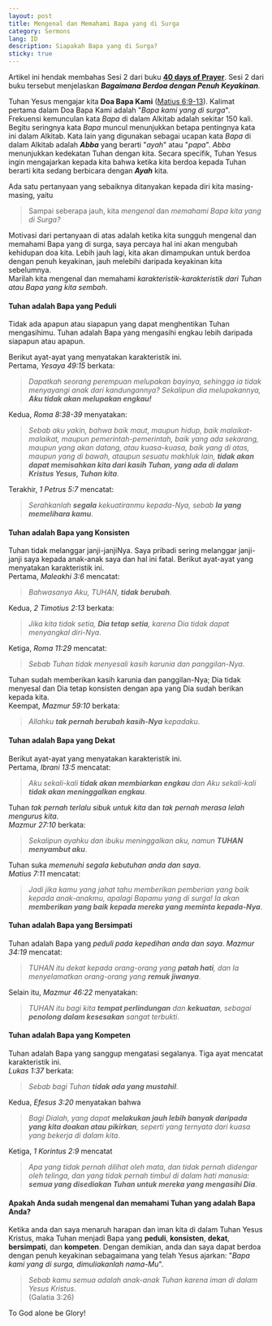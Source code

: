 ```yaml
---
layout: post
title: Mengenal dan Memahami Bapa yang di Surga
category: Sermons
lang: ID
description: Siapakah Bapa yang di Surga?
sticky: true
---
```

Artikel ini hendak membahas Sesi 2 dari buku [**40 days of Prayer**](https://www.amazon.com/gp/product/142280464X?pf_rd_r=5DHAA5NQP1XVXJSQX9EQ&pf_rd_p=6fc81c8c-2a38-41c6-a68a-f78c79e7253f). Sesi 2 dari buku tersebut menjelaskan **_Bagaimana Berdoa dengan Penuh Keyakinan_**.     

Tuhan Yesus mengajar kita **Doa Bapa Kami** ([Matius 6:9-13](https://my.bible.com/bible/306/MAT.6.9-13)). Kalimat pertama dalam Doa Bapa Kami adalah "_Bapa kami yang di surga_". Frekuensi kemunculan kata _Bapa_ di dalam Alkitab adalah sekitar 150 kali. Begitu seringnya kata _Bapa_ muncul menunjukkan betapa pentingnya kata ini dalam Alkitab. Kata lain yang digunakan sebagai ucapan kata _Bapa_ di dalam Alkitab adalah **_Abba_** yang berarti "_ayah_" atau "_papa_". _Abba_ menunjukkan kedekatan Tuhan dengan kita. Secara specifik, Tuhan Yesus ingin mengajarkan kepada kita bahwa ketika kita berdoa kepada Tuhan berarti kita sedang berbicara dengan **_Ayah_** kita.   

Ada satu pertanyaan yang sebaiknya ditanyakan kepada diri kita masing-masing, yaitu
> Sampai seberapa jauh, kita _mengenal_ dan _memahami Bapa kita yang di Surga?_     
    
Motivasi dari pertanyaan di atas adalah ketika kita sungguh mengenal dan memahami Bapa yang di surga, saya percaya hal ini akan mengubah kehidupan doa kita. Lebih jauh lagi, kita akan dimampukan untuk berdoa dengan penuh keyakinan, jauh melebihi daripada keyakinan kita sebelumnya.     
Marilah kita mengenal dan memahami _karakteristik-karakteristik dari Tuhan atau Bapa yang kita sembah_.    
#### **Tuhan adalah Bapa yang Peduli**
Tidak ada apapun atau siapapun yang dapat menghentikan Tuhan mengasihimu. Tuhan adalah Bapa yang mengasihi engkau lebih daripada siapapun atau apapun.   

Berikut ayat-ayat yang menyatakan karakteristik ini.   
Pertama, _Yesaya 49:15_ berkata:
> _Dapatkah seorang perempuan melupakan bayinya, sehingga ia tidak menyayangi anak dari kandungannya? Sekalipun dia melupakannya, **Aku tidak akan melupakan engkau!**_     

Kedua, _Roma 8:38-39_ menyatakan:      
> _Sebab aku yakin, bahwa baik maut, maupun hidup, baik malaikat-malaikat, maupun pemerintah-pemerintah, baik yang ada sekarang, maupun yang akan datang, atau kuasa-kuasa, baik yang di atas, maupun yang di bawah, ataupun sesuatu makhluk lain, **tidak akan dapat memisahkan kita dari kasih Tuhan, yang ada di dalam Kristus Yesus, Tuhan kita**_.    

Terakhir, _1 Petrus 5:7_ mencatat:
> _Serahkanlah **segala** kekuatiranmu kepada-Nya, sebab **Ia yang memelihara kamu**_.    
   
#### **Tuhan adalah Bapa yang Konsisten**
Tuhan tidak melanggar janji-janjiNya. Saya pribadi sering melanggar janji-janji saya kepada anak-anak saya dan hal ini fatal. Berikut ayat-ayat yang menyatakan karakteristik ini.   
Pertama, _Maleakhi 3:6_ mencatat:
> _Bahwasanya Aku, TUHAN, **tidak berubah**_.    
   
Kedua, _2 Timotius 2:13_ berkata:      
> _Jika kita tidak setia, **Dia tetap setia**, karena Dia tidak dapat menyangkal diri-Nya_.

Ketiga, _Roma 11:29_ mencatat:
> _Sebab Tuhan tidak menyesali kasih karunia dan panggilan-Nya_.    

Tuhan sudah memberikan kasih karunia dan panggilan-Nya; Dia tidak menyesal dan Dia tetap konsisten dengan apa yang Dia sudah berikan kepada kita.    
Keempat, _Mazmur 59:10_ berkata:
> _Allahku **tak pernah berubah kasih-Nya** kepadaku_.
    
#### **Tuhan adalah Bapa yang Dekat**
Berikut ayat-ayat yang menyatakan karakteristik ini.     
Pertama, _Ibrani 13:5_ mencatat:
> _Aku sekali-kali **tidak akan membiarkan engkau** dan Aku sekali-kali **tidak akan meninggalkan engkau**_.    
    
Tuhan _tak pernah terlalu sibuk untuk kita_ dan _tak pernah merasa lelah mengurus kita_.   
_Mazmur 27:10_ berkata:
> _Sekalipun ayahku dan ibuku meninggalkan aku, namun **TUHAN menyambut aku**_.    
   
Tuhan suka _memenuhi segala kebutuhan anda dan saya_.   
_Matius 7:11_ mencatat:
> _Jadi jika kamu yang jahat tahu memberikan pemberian yang baik kepada anak-anakmu, apalagi Bapamu yang di surga! Ia akan **memberikan yang baik kepada mereka yang meminta kepada-Nya**_.     
   
#### **Tuhan adalah Bapa yang Bersimpati**
Tuhan adalah Bapa yang _peduli pada kepedihan anda dan saya_. _Mazmur 34:19_ mencatat:
> _TUHAN itu dekat kepada orang-orang yang **patah hati**, dan Ia menyelamatkan orang-orang yang **remuk jiwanya**_.   
   
Selain itu, _Mazmur 46:22_ menyatakan:
> _TUHAN itu bagi kita **tempat perlindungan** dan **kekuatan**, sebagai **penolong dalam kesesakan** sangat terbukti_.   
    
#### **Tuhan adalah Bapa yang Kompeten**
Tuhan adalah Bapa yang sanggup mengatasi segalanya. Tiga ayat mencatat karakteristik ini.    
_Lukas 1:37_ berkata:
> _Sebab bagi Tuhan **tidak ada yang mustahil**_.   
    
Kedua, _Efesus 3:20_ menyatakan bahwa
> _Bagi Dialah, yang dapat **melakukan jauh lebih banyak daripada yang kita doakan atau pikirkan**, seperti yang ternyata dari kuasa yang bekerja di dalam kita_.   
    
Ketiga, _1 Korintus 2:9_ mencatat
> _Apa yang tidak pernah dilihat oleh mata, dan tidak pernah didengar oleh telinga, dan yang tidak pernah timbul di dalam hati manusia: **semua yang disediakan Tuhan untuk mereka yang mengasihi Dia**_.    

#### **Apakah Anda sudah mengenal dan memahami Tuhan yang adalah Bapa Anda?**    
Ketika anda dan saya menaruh harapan dan iman kita di dalam Tuhan Yesus Kristus, maka Tuhan menjadi Bapa yang **peduli**, **konsisten**, **dekat**, **bersimpati**, dan **kompeten**.  Dengan demikian, anda dan saya dapat berdoa dengan penuh keyakinan sebagaimana yang telah Yesus ajarkan: "_Bapa kami yang di surga, dimuliakanlah nama-Mu_".   
> _Sebab kamu semua adalah anak-anak Tuhan karena iman di dalam Yesus Kristus_.    
(Galatia 3:26)    
    
To God alone be Glory!




